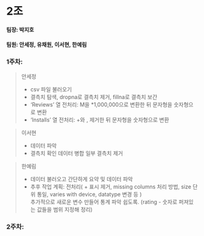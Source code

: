 # 2조
  
#### 팀장: 박지호
#### 팀원: 안세정, 유채원, 이서현, 한예림
  
### 1주차:  
> 안세정
> - csv 파일 불러오기  
> - 결측치 탐색, dropna로 결측치 제거, fillna로 결측치 보간  
> - ‘Reviews’ 열 전처리: M을 *1,000,000으로 변환한 뒤 문자형을 숫자형으로 변환
> - ‘Installs’ 열 전처리: +와 , 제거한 뒤 문자형을 숫자형으로 변환  
  
> 이서현
> - 데이터 파악
> - 결측치 확인 데이터 병합 일부 결측치 제거

> 한예림
> - 데이터 불러오고 간단하게 요약 및 데이터 파악
> - 추후 작업 계획: 전처리( + 표시 제거, missing columns 처리 방법, size 단위 통일, varies with device, datatype 변경 등 )  
추가적으로 새로운 변수 만들어 통계 파악 쉽도록. (rating - 숫자로 퍼져있는 값들을 범위 지정해 정리)
  
  ### 2주차:
